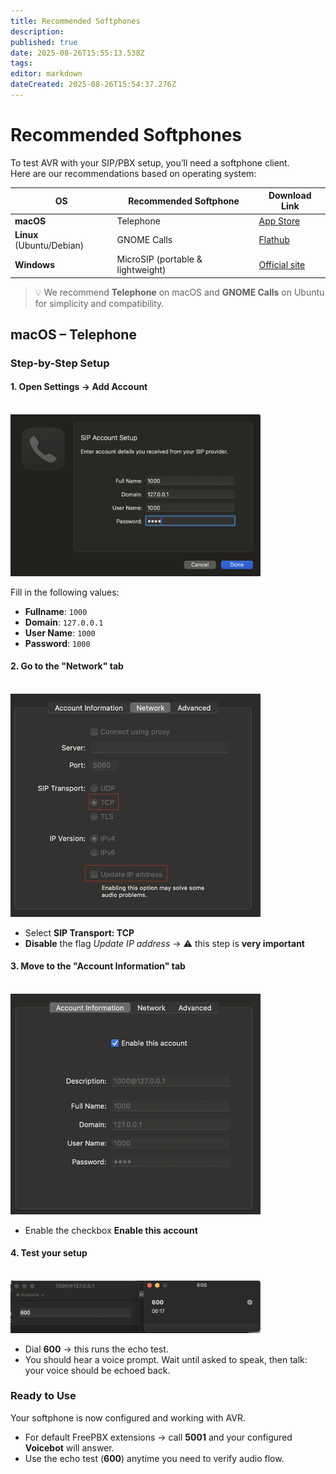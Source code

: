 ```yaml
---
title: Recommended Softphones
description: 
published: true
date: 2025-08-26T15:55:13.538Z
tags: 
editor: markdown
dateCreated: 2025-08-26T15:54:37.276Z
---
```


# Recommended Softphones

To test AVR with your SIP/PBX setup, you’ll need a softphone client.  
Here are our recommendations based on operating system:

| OS        | Recommended Softphone | Download Link                                                                 |
|-----------|-----------------------|-------------------------------------------------------------------------------|
| **macOS** | Telephone             | [App Store](https://apps.apple.com/it/app/telephone/id406825478)             |
| **Linux** (Ubuntu/Debian) | GNOME Calls          | [Flathub](https://flathub.org/apps/org.gnome.Calls)                          |
| **Windows** | MicroSIP (portable & lightweight) | [Official site](https://www.microsip.org/downloads) |

> 💡 We recommend **Telephone** on macOS and **GNOME Calls** on Ubuntu for simplicity and compatibility.

## macOS – Telephone

### Step-by-Step Setup

#### 1. **Open Settings → Add Account**  
<br>
<div>
  <img src="/images/softphones/telephones/account.png" alt="info account" width="400"/>
</div>

Fill in the following values:  
- **Fullname**: `1000`  
- **Domain**: `127.0.0.1`  
- **User Name**: `1000`  
- **Password**: `1000`

#### 2. **Go to the "Network" tab**  
<br>
<div>
  <img src="/images/softphones/telephones/network.png" alt="network account" width="400"/>
</div>

- Select **SIP Transport: TCP**  
- **Disable** the flag *Update IP address* → ⚠️ this step is **very important**

#### 3. **Move to the "Account Information" tab**  
<br>
<div>
  <img src="/images/softphones/telephones/enable.png" alt="enable account" width="400"/>
</div>

- Enable the checkbox **Enable this account**

#### 4. **Test your setup**  
<br>
<div>
  <img src="/images/softphones/telephones/600.png" alt="internal 600" width="400"/>
</div>

- Dial **600** → this runs the echo test.  
- You should hear a voice prompt. Wait until asked to speak, then talk: your voice should be echoed back.

### Ready to Use

Your softphone is now configured and working with AVR.  

- For default FreePBX extensions → call **5001** and your configured **Voicebot** will answer.  
- Use the echo test (**600**) anytime you need to verify audio flow.
